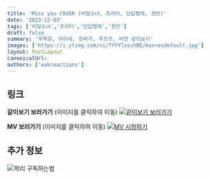 ```yaml
---
title: 'Miss you COVER (비밀소녀, 프리터, 단답벌레, 권민)'
date: '2023-12-03'
tags: ['비밀소녀','프리터','단답벌레','권민']
draft: false
summary: '우왁굳, 아이네, 징버거, 주르르, 비챤 같이보기'
images: ['https://i.ytimg.com/vi/TYYYlsschBE/maxresdefault.jpg']
layout: PostLayout
canonicalUrl:
authors: ['wakreactions']
---
```


## 링크

**같이보기 보러가기** (이미지를 클릭하여 이동)
[![같이보기 보러가기](https://cdn.discordapp.com/attachments/1136601898116464710/1137050327938506852/logo.png)](https://cafe.naver.com/steamindiegame/13878038)

**MV 보러가기** (이미지를 클릭하여 이동)
[![MV 시청하기](https://i.ytimg.com/vi/TYYYlsschBE/maxresdefault.jpg)](https://youtu.be/TYYYlsschBE?si=crMv7-D5GbLwjD3F)

## 추가 정보

![왁리 구독하는법](https://cdn.discordapp.com/attachments/1136601898116464710/1137049857136267374/--2cut.gif)